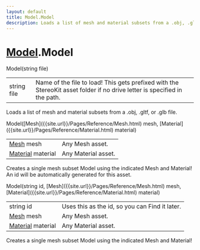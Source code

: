 ```yaml
---
layout: default
title: Model.Model
description: Loads a list of mesh and material subsets from a .obj, .gltf, or .glb file.
---
```

# [Model]({{site.url}}/Pages/Reference/Model.html).Model

<div class='signature' markdown='1'>
 Model(string file)
</div>

|  |  |
|--|--|
|string file|Name of the file to load! This gets prefixed with the StereoKit asset             folder if no drive letter is specified in the path.|

Loads a list of mesh and material subsets from a .obj, .gltf, or .glb file.
<div class='signature' markdown='1'>
 Model([Mesh]({{site.url}}/Pages/Reference/Mesh.html) mesh, [Material]({{site.url}}/Pages/Reference/Material.html) material)
</div>

|  |  |
|--|--|
|[Mesh]({{site.url}}/Pages/Reference/Mesh.html) mesh|Any Mesh asset.|
|[Material]({{site.url}}/Pages/Reference/Material.html) material|Any Material asset.|

Creates a single mesh subset Model using the indicated Mesh and Material! An
id will be automatically generated for this asset.
<div class='signature' markdown='1'>
 Model(string id, [Mesh]({{site.url}}/Pages/Reference/Mesh.html) mesh, [Material]({{site.url}}/Pages/Reference/Material.html) material)
</div>

|  |  |
|--|--|
|string id|Uses this as the id, so you can Find it later.|
|[Mesh]({{site.url}}/Pages/Reference/Mesh.html) mesh|Any Mesh asset.|
|[Material]({{site.url}}/Pages/Reference/Material.html) material|Any Material asset.|

Creates a single mesh subset Model using the indicated Mesh and Material!



